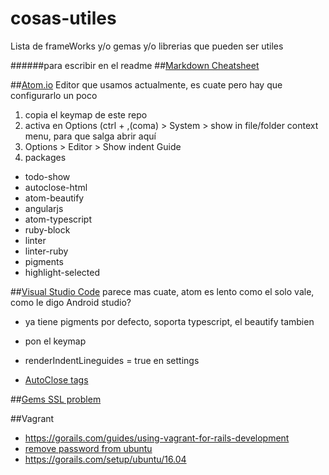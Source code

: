 # cosas-utiles
Lista de frameWorks y/o gemas y/o librerias que pueden ser utiles

######para escribir en el readme
##[Markdown Cheatsheet](https://github.com/adam-p/markdown-here/wiki/Markdown-Cheatsheet)

##[Atom.io](https://atom.io/)
Editor que usamos actualmente, es cuate pero hay que configurarlo un poco

1. copia el keymap de este repo
2. activa en Options (ctrl + ,(coma) > System > show in file/folder context menu, para que salga abrir aquí
3. Options > Editor > Show indent Guide
4. packages
  * todo-show
  * autoclose-html
  * atom-beautify
  * angularjs
  * atom-typescript
  * ruby-block
  * linter
  * linter-ruby
  * pigments
  * highlight-selected
  
##[Visual Studio Code](https://code.visualstudio.com/)
parece mas cuate, atom es lento como el solo vale, como le digo Android studio?
   * ya tiene pigments por defecto, soporta typescript, el beautify tambien
   
  * pon el keymap
  * renderIndentLineguides = true en settings
  * [AutoClose tags](https://marketplace.visualstudio.com/items?itemName=formulahendry.auto-close-tag)

##[Gems SSL problem](http://guides.rubygems.org/ssl-certificate-update/)

##Vagrant
* https://gorails.com/guides/using-vagrant-for-rails-development
* [remove password from ubuntu](http://askubuntu.com/questions/281074/can-i-set-my-user-account-to-have-no-password)
* https://gorails.com/setup/ubuntu/16.04
